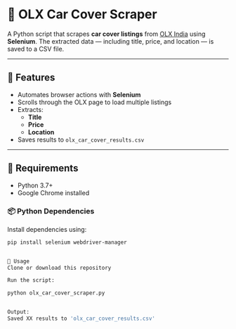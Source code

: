 # 🚗 OLX Car Cover Scraper

A Python script that scrapes **car cover listings** from [OLX India](https://www.olx.in/items/q-car-cover) using **Selenium**. The extracted data — including title, price, and location — is saved to a CSV file.

---

## 📌 Features

- Automates browser actions with **Selenium**
- Scrolls through the OLX page to load multiple listings
- Extracts:
  - **Title**
  - **Price**
  - **Location**
- Saves results to `olx_car_cover_results.csv`

---

## 🧰 Requirements

- Python 3.7+
- Google Chrome installed

### 📦 Python Dependencies

Install dependencies using:

```bash
pip install selenium webdriver-manager


🚀 Usage
Clone or download this repository

Run the script:

python olx_car_cover_scraper.py


Output:
Saved XX results to 'olx_car_cover_results.csv'
```
